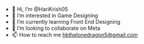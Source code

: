 - 👋 Hi, I’m @HariKrish05
- 👀 I’m interested in Game Designing
- 🌱 I’m currently learning Front End Designing
- 💞️ I’m looking to collaborate on Meta
- 📫 How to reach me hkthelonedragon5@gmail.com

<!---
HariKrish05/HariKrish05 is a ✨ special ✨ repository because its `README.md` (this file) appears on your GitHub profile.
You can click the Preview link to take a look at your changes.
--->
